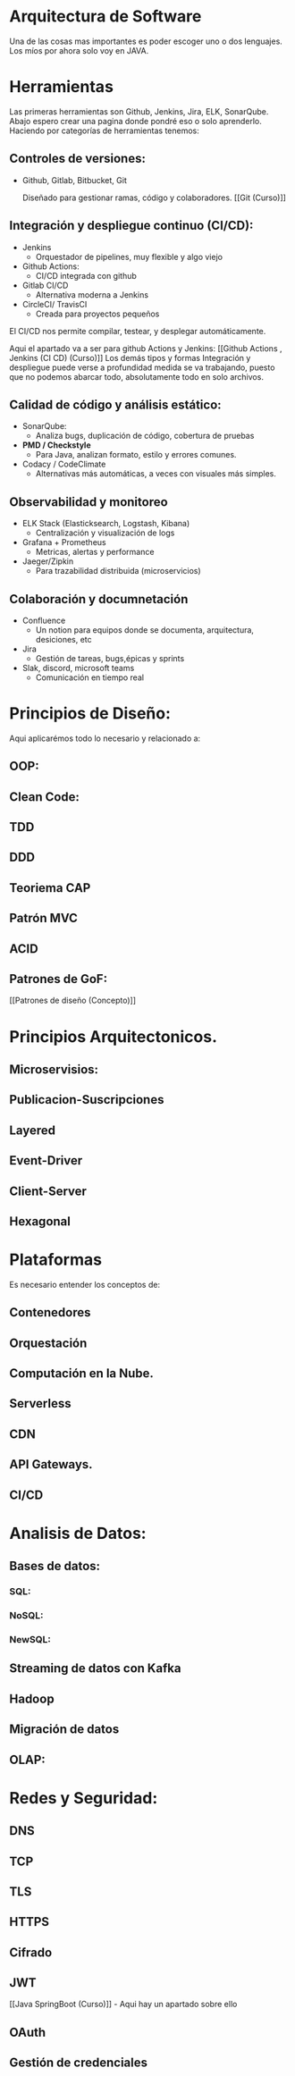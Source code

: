 # Arquitectura de Software

Una de las cosas mas importantes es poder escoger uno o dos lenguajes. Los míos por ahora solo voy en JAVA. 

# Herramientas

Las primeras herramientas son Github, Jenkins, Jira, ELK, SonarQube. Abajo espero crear una pagina donde pondré eso o solo aprenderlo.  Haciendo por categorías de herramientas tenemos: 

## Controles de versiones:

- Github, Gitlab, Bitbucket, Git
    
    Diseñado para gestionar ramas, código y colaboradores.
    [[Git (Curso)]]    

## Integración y despliegue continuo (CI/CD):

- Jenkins
    - Orquestador de pipelines, muy flexible y algo viejo
- Github Actions:
    - CI/CD integrada con github
- Gitlab CI/CD
    - Alternativa moderna a Jenkins
- CircleCI/ TravisCI
    - Creada para proyectos pequeños

El CI/CD nos permite compilar, testear, y desplegar automáticamente.

Aqui el apartado va a ser para github Actions y Jenkins: 
[[Github Actions , Jenkins (CI CD) (Curso)]] 
Los demás tipos y formas Integración y despliegue puede verse a profundidad medida se va trabajando, puesto que no podemos abarcar todo, absolutamente todo en solo archivos. 

## Calidad de código y análisis estático:

- SonarQube:
    - Analiza bugs, duplicación de código, cobertura de pruebas
- **PMD / Checkstyle**
    - Para Java, analizan formato, estilo y errores comunes.
- Codacy / CodeClimate
    - Alternativas más automáticas, a veces con visuales más simples.

## Observabilidad y monitoreo

- ELK Stack (Elasticksearch, Logstash, Kibana)
    - Centralización y visualización de logs
- Grafana + Prometheus
    - Metricas, alertas y performance
- Jaeger/Zipkin
    - Para trazabilidad distribuida (microservicios)

## Colaboración y documnetación

- Confluence
    - Un notion para equipos donde se documenta, arquitectura, desiciones, etc
- Jira
    - Gestión de tareas, bugs,épicas y sprints
- Slak, discord, microsoft teams
    - Comunicación en tiempo real

# Principios de Diseño:

Aqui aplicarémos todo lo necesario y relacionado a: 

## OOP:

## Clean Code:

## TDD

## DDD

## Teoriema CAP

## Patrón MVC

## ACID

## Patrones de GoF:
[[Patrones de diseño (Concepto)]]


# Principios Arquitectonicos.

## Microservisios:

## Publicacion-Suscripciones

## Layered

## Event-Driver

## Client-Server

## Hexagonal

# Plataformas

Es necesario entender los conceptos de: 

## Contenedores

## Orquestación

## Computación en la Nube.

## Serverless

## CDN

## API Gateways.

## CI/CD

# Analisis de Datos:

## Bases de datos:

### SQL:

### NoSQL:

### NewSQL:

## Streaming de datos con Kafka

## Hadoop

## Migración de datos

## OLAP:

# Redes y Seguridad:

## DNS

## TCP

## TLS

## HTTPS

## Cifrado

## JWT

[[Java SpringBoot (Curso)]] - Aqui hay un apartado sobre ello

## OAuth

## Gestión de credenciales